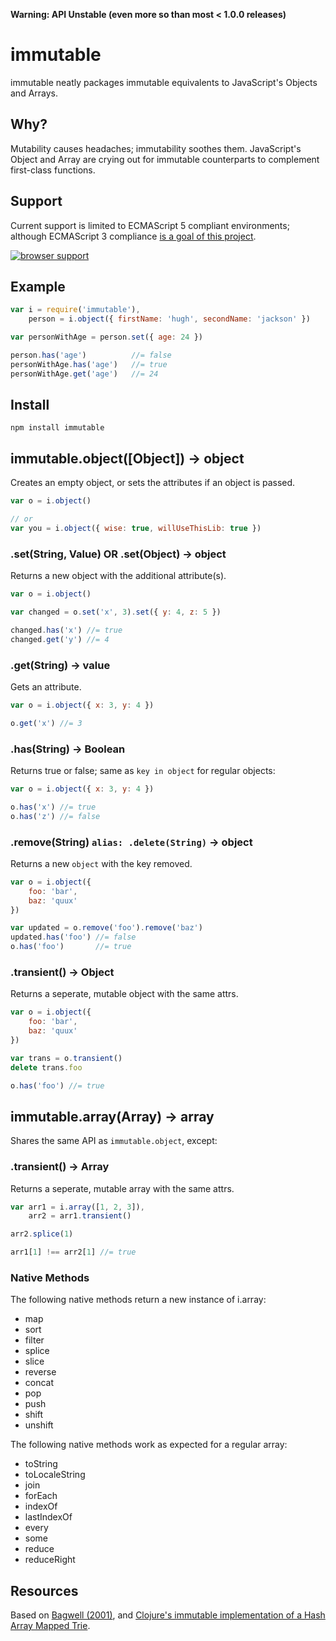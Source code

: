 **Warning: API Unstable (even more so than most < 1.0.0 releases)**

# immutable

immutable neatly packages immutable equivalents to JavaScript's Objects and Arrays.

## Why?

Mutability causes headaches; immutability soothes them.  JavaScript's Object and Array are crying out for immutable counterparts to complement first-class functions.


## Support

Current support is limited to ECMAScript 5 compliant environments; although ECMAScript 3 compliance [is a goal of this project](https://github.com/hughfdjackson/immutable/issues/7).


[![browser support](http://ci.testling.com/hughfdjackson/immutable.png)](http://ci.testling.com/hughfdjackson/immutable)

## Example

```javascript
var i = require('immutable'),
    person = i.object({ firstName: 'hugh', secondName: 'jackson' })

var personWithAge = person.set({ age: 24 })

person.has('age')          //= false
personWithAge.has('age')   //= true
personWithAge.get('age')   //= 24
```

## Install

`npm install immutable`

## immutable.object([Object]) -> object

Creates an empty object, or sets the attributes if an object is passed.

```javascript
var o = i.object()

// or
var you = i.object({ wise: true, willUseThisLib: true })
```

### .set(String, Value) OR .set(Object) -> object

Returns a new object with the additional attribute(s).

```javascript
var o = i.object()

var changed = o.set('x', 3).set({ y: 4, z: 5 })

changed.has('x') //= true
changed.get('y') //= 4
```

### .get(String) -> value

Gets an attribute.

```javascript
var o = i.object({ x: 3, y: 4 })

o.get('x') //= 3
```

### .has(String) -> Boolean

Returns true or false; same as `key in object` for regular objects:

```javascript
var o = i.object({ x: 3, y: 4 })

o.has('x') //= true
o.has('z') //= false
```

### .remove(String) `alias: .delete(String)` -> object

Returns a new `object` with the key removed.

```javascript
var o = i.object({
    foo: 'bar',
    baz: 'quux'
})

var updated = o.remove('foo').remove('baz')
updated.has('foo') //= false
o.has('foo')       //= true
```

### .transient() -> Object

Returns a seperate, mutable object with the same attrs.

```javascript
var o = i.object({
    foo: 'bar',
    baz: 'quux'
})

var trans = o.transient()
delete trans.foo

o.has('foo') //= true
```

## immutable.array(Array) -> array

Shares the same API as `immutable.object`, except:

### .transient() -> Array

Returns a seperate, mutable array with the same attrs.

```javascript
var arr1 = i.array([1, 2, 3]),
    arr2 = arr1.transient()

arr2.splice(1)

arr1[1] !== arr2[1] //= true
```

### Native Methods

The following native methods return a new instance of i.array:

* map
* sort
* filter
* splice
* slice
* reverse
* concat
* pop
* push
* shift
* unshift

The following native methods work as expected for a regular array:

* toString
* toLocaleString
* join
* forEach
* indexOf
* lastIndexOf
* every
* some
* reduce
* reduceRight

## Resources

Based on [Bagwell (2001)](http://lampwww.epfl.ch/papers/idealhashtrees.pdf), and [Clojure's immutable implementation of a Hash Array Mapped Trie](https://github.com/clojure/clojure/blob/master/src/jvm/clojure/lang/PersistentHashMap.java).
